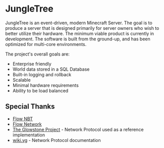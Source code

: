 # JungleTree

JungleTree is an event-driven, modern Minecraft Server. The goal is to produce a server that is designed primarily for server owners who wish to better utilize their hardware. The minimum viable product is currently in development. The software is built from the ground-up, and has been optimized for multi-core environments.

The project's overall goals are:

* Enterprise friendly
* World data stored in a SQL Database
* Built-in logging and rollback
* Scalable
* Minimal hardware requirements
* Ability to be load balanced

## Special Thanks

* [Flow NBT](https://github.com/flow/nbt)
* [Flow Network](https://github.com/flow/network)
* [The Glowstone Project](https://github.com/GlowstoneMC/Glowstone) - Network Protocol used as a reference implementation
* [wiki.vg](http://wiki.vg) - Network Protocol documentation
